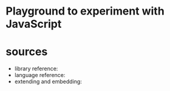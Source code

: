 # Playground to experiment with JavaScript

# sources
* library reference:
* language reference: 
* extending and embedding: